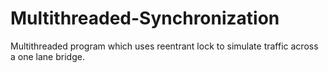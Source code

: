 # Multithreaded-Synchronization
Multithreaded program which uses reentrant lock to simulate traffic across a one lane bridge.
